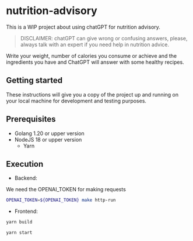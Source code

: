 # nutrition-advisory

This is a WIP project about using chatGPT for nutrition advisory.

> DISCLAIMER: chatGPT can give wrong or confusing answers, please, always talk with an expert if you need help in nutrition advice.

Write your weight, number of calories you consume or achieve and the ingredients you have and ChatGPT will answer with some healthy recipes.

## Getting started

These instructions will give you a copy of the project up and running on your local machine for development and testing purposes.

## Prerequisites

- Golang 1.20 or upper version
- NodeJS 18 or upper version
  - Yarn

## Execution

- Backend:

We need the OPENAI_TOKEN for making requests

```bash
OPENAI_TOKEN=${OPENAI_TOKEN} make http-run
```

- Frontend:

```bash
yarn build

yarn start 
```
